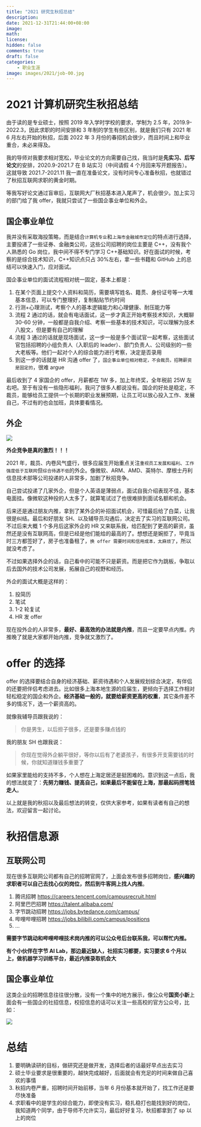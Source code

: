 ```yaml
---
title: "2021 研究生秋招总结"
description:
date: 2021-12-31T21:44:00+08:00
image:
math:
license:
hidden: false
comments: true
draft: false
categories:
    - 职业生涯
image: images/2021/job-00.jpg
---
```

# 2021 计算机研究生秋招总结
由于读的是专业硕士，按照 2019 年入学时学校的要求，学制为 2.5 年，2019.9-2022.3，因此求职的时间安排和 3 年制的学生有些区别，就是我们只有 2021 年 6 月左右开始的秋招，后面 2022 年 3 月份的春招机会很少，而且时间上和毕业重合，未必来得及。

我的导师对我要求相对宽松，毕业论文的方向需要自己找，我当时是**先实习、后写论文**的安排，2020.9-2021.7 在 B 站实习（中间请假 4 个月回来写开题报告）。这就导致 2021.7-2021.11 我一直在准备论文，没有时间专心准备秋招，也就错过了秋招互联网求职的黄金时期。

等我写好论文通过盲审后，互联网大厂秋招基本进入尾声了，机会很少。加上实习的部门给了我 offer，我就只尝试了一些国企事业单位和外企。

## 国企事业单位
我并没有采取海投策略，而是结合`计算机专业`和`上海市金融城市定位`的特点进行选择，主要投递了一些证券、金融类公司，这些公司招聘的岗位主要是 C++，没有我个人熟悉的 Go 岗位，我中间不得不专门学习 C++基础知识。好在面试的时候，考察的是综合技术知识，C++知识点只占 30%左右，拿一些书籍和 GitHub 上的总结可以快速入门，应对面试。

国企事业单位的面试流程相对统一固定，基本上都是：
1. 在某个页面上提交个人资料和简历，需要填写姓名、籍贯、身份证号等一大堆基本信息，可以专门整理好，复制黏贴节约时间
2. 行测+心理测试，考察个人的基本逻辑能力和心理健康、耐压能力等
3. 流程 2 通过的话，就会有电话面试，这一步才真正开始考察技术知识，大概聊 30-60 分钟，一般都是自我介绍、考察一些基本的技术知识，可以理解为技术八股文，但是要有自己的理解
4. 流程 3 通过的话就是现场面试，这一步一般是多个面试官一起考察，这些面试官包括招聘的小组负责人（入职后的 leader）、部门负责人、公司级别的一些大老板等。他们一起对个人的综合能力进行考察，决定是否录用
5. 到这一步的话就是 HR 沟通 offer 了，`国企事业单位相对稳定，不会裁员，招聘薪资是固定的`，很难 argue

最后收到了 4 家国企的 offer，月薪都在 1W 多，加上年终奖，全年税前 25W 左右吧。至于有没有一些隐形福利，我问了很多人都说没有。国企的好处是稳定，不裁员，能够给员工提供一个长期的职业发展预期，让员工可以放心投入工作、发展自己，不过有的也会加班，具体要看情况。

## 外企
![](images/2021/running.jpg)

**外企竞争是真的激烈！！！**

2021 年，裁员、内卷风气盛行，很多应届生开始重点关注`重视员工发展和福利`、`工作强度低于互联网`但`综合待遇不低`的外企。像微软、ARM、AMD、英特尔、摩根士丹利信息技术部等公司投递的人非常多，加剧了秋招竞争。

自己尝试投递了几家外企，但是个人英语是薄弱点，面试自我介绍表现不佳，基本电面挂。像微软这种投的人太多了，就算笔试过了也很难排到面试名额和机会。

后来还是通过朋友内推，拿到了某外企的补招面试机会，可惜最后给了白菜，让我很是纠结。最后和好朋友 SH、以及辅导员沟通后，决定去了实习的互联网公司。不过后来大概 1 个多月后这家外企的 HR 又来联系我，给匹配到了更高的薪资，虽然还是没有互联网高，但是已经是他们能给的最高的了。想想还是婉拒了，毕竟当时三方都签好了，房子也准备租了，`换 offer 需要时间和信用成本，太麻烦了`，所以就没考虑了。

不过如果选择外企的话，自己看中的可能不只是薪资。而是把它作为跳板，争取以后去国外的技术公司发展，拓展自己的视野和经历。

外企的面试大概是这样的：
1. 投简历
2. 笔试
3. 1-2 轮复试
4. HR 发 offer

现在投外企的人非常多，**最好、最高效的办法就是内推**，而且一定要早点内推。内推晚了就是大家都开始内推，竞争就又激烈了。

# offer 的选择
offer 的选择要结合自身的经济基础、薪资待遇和个人发展规划综合决定，有伴侣的还要把伴侣考虑进去。比如很多上海本地生源的应届生，更倾向于选择工作相对轻松稳定的国企和外企。**经济基础一般的，就要给薪资更高的权重**，其它条件差不多的情况下，选一个薪资高的。

就像我辅导员跟我说的：

>你是男生，以后担子很多，还是要多赚点钱的

我的朋友 SH 也跟我说：

>你现在觉得外企躺平很好，等你以后有了老婆孩子，有很多开支需要钱的时候，你就知道赚钱多重要了

如果家里能给的支持不多，个人想在上海定居还是挺困难的。意识到这一点后，我的想法就变了：**先努力赚钱、提高自己，如果最后不能留在上海，那最起码捞笔钱走人**。

以上就是我的秋招以及最后想法的转变，仅供大家参考，如果有读者有自己的想法，欢迎留言一起讨论。

# 秋招信息源
## 互联网公司
现在很多互联网公司都有自己的招聘官网了，上面会发布很多招聘岗位，**感兴趣的求职者可以自己去找心仪的岗位，然后到牛客网上找人内推**。
1. 腾讯招聘  https://careers.tencent.com/campusrecruit.html
2. 阿里巴巴招聘 https://talent.alibaba.com/
3. 字节跳动招聘 https://jobs.bytedance.com/campus/
4. 哔哩哔哩招聘 https://jobs.bilibili.com/campus/positions
5. ...

**需要字节跳动和哔哩哔哩技术岗内推的可以公众号后台联系我，可以帮忙内推。**

**有个小伙伴在字节 AI Lab，那边最近缺人，社招实习都要，实习要求 6 个月以上，做机器学习训练平台，最近内推录取机会大**

## 国企事业单位
这类企业的招聘信息往往很分散，没有一个集中的地方展示，像公众号**国资小新**上面会有一些国企的社招信息，校招信息的话可以关注一些高校的官方公众号，比如：

![](images/2021/guoqi-mp.jpg)

# 总结
1. 要明确读研的目标，做研究还是做开发，选择后者的话最好早点出去实习
2. 硕士毕业要求是很重要的，越快完成越好，后面就会有充足的时间来做自己喜欢的事情
3. 秋招内卷严重，招聘时间开始前移，当年 6 月份基本就开始了，找工作还是要尽快准备
4. 求职看中的是学生的综合能力，即使没有实习，稳扎稳打也能找到好的岗位，我知道两个同学，由于导师不允许实习，最后好好复习，秋招都拿到了 sp 以上的岗位